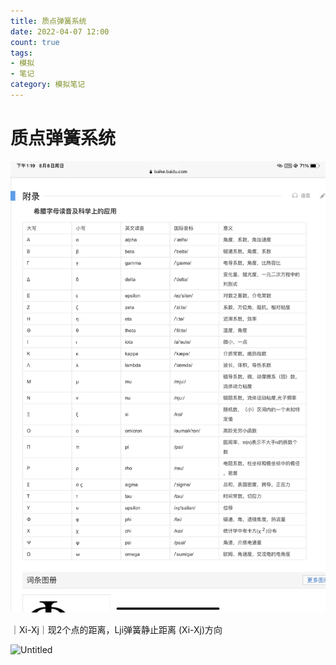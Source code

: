 ```yaml
---
title: 质点弹簧系统
date: 2022-04-07 12:00
count: true
tags:
- 模拟
- 笔记
category: 模拟笔记
---
```

# 质点弹簧系统

![Untitled](Untitled.png)

｜Xi-Xj｜现2个点的距离，Lji弹簧静止距离 (Xi-Xj)方向

![Untitled](Untitled%201.png)